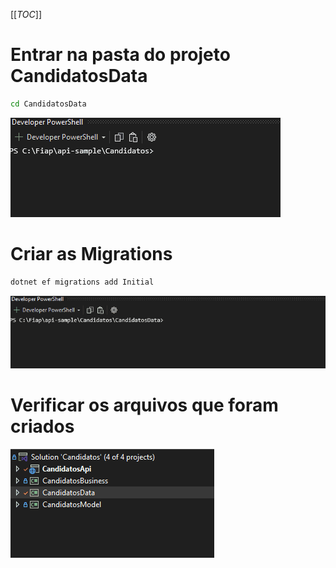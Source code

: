 [[_TOC_]]

# Entrar na pasta do projeto CandidatosData
```bash
cd CandidatosData
```
![gifanimation.gif](/.attachments/gifanimation-96f7da96-4319-41a4-b1f3-630daa1a06b8.gif)

# Criar as Migrations
```bash
dotnet ef migrations add Initial
```
![gifanimation.gif](/.attachments/gifanimation-06df4374-0390-4136-a3c5-54d25e3a4510.gif)

# Verificar os arquivos que foram criados
![gifanimation.gif](/.attachments/gifanimation-4d8fcfd6-8311-40e4-9e85-57af28cffeb9.gif)